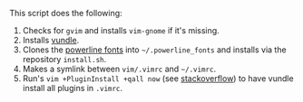 This script does the following:

1. Checks for `gvim` and installs `vim-gnome` if it's missing.
2. Installs [vundle](https://github.com/gmarik/Vundle.vim).
3. Clones the [powerline fonts](https://github.com/powerline/fonts) into `~/.powerline_fonts` and installs via the repository `install.sh`.
4. Makes a symlink between `vim/.vimrc` and `~/.vimrc`.
5. Run's `vim +PluginInstall +qall now` (see [stackoverflow](http://stackoverflow.com/questions/12834370/run-vim-command-from-commandline)) to have vundle
   install all plugins in `.vimrc`. 
